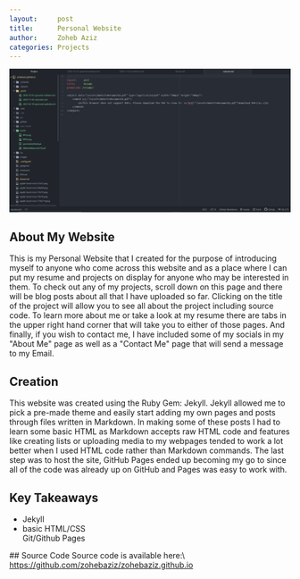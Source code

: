 ```yaml
---
layout:     post
title:      Personal Website
author:     Zoheb Aziz
categories: Projects
---
```

![Website](/assets/personalwebsite.png)

<!--excerpt-->

## About My Website
This is my Personal Website that I created for the purpose of introducing myself
to anyone who come across this website and as a place where I can put my resume and
projects on display for anyone who may be interested in them. To check out any of my
projects, scroll down on this page and there will be blog posts about all that I
have uploaded so far. Clicking on the title of the project will allow you to see
all about the project including source code. To learn more about me
or take a look at my resume there are tabs in the upper right hand corner that will
take you to either of those pages. And finally, if you wish to contact me, I have
included some of my socials in my "About Me" page as well as a "Contact Me" page
that will send a message to my Email.
## Creation
This website was created using the Ruby Gem: Jekyll. Jekyll allowed me to
pick a pre-made theme and easily start adding my own pages and posts through
files written in Markdown. In making some of these posts I had to learn some
basic HTML as Markdown accepts raw HTML code and features like creating lists or
uploading media to my webpages tended to work a lot better when I used HTML code
rather than Markdown commands. The last step was to host the site, GitHub Pages
ended up becoming my go to since all of the code was already up on GitHub and
Pages was easy to work with.
## Key Takeaways
<ul>
  <li>Jekyll</li>
  <li>basic HTML/CSS</li>
  <l1>Git/Github Pages</li>
</ul>
## Source Code
Source code is available here:\
<a href="https://github.com/zohebaziz/zohebaziz.github.io">https://github.com/zohebaziz/zohebaziz.github.io</a>
